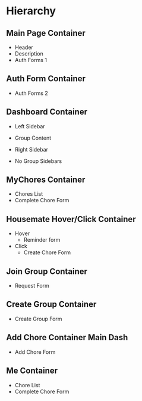 # Hierarchy #

## Main Page Container ##
* Header
* Description
* Auth Forms 1

## Auth Form Container ##
* Auth Forms 2

## Dashboard Container ##
  * Left Sidebar
  * Group Content

  * Right Sidebar
  * No Group Sidebars

## MyChores Container ##
  * Chores List
  * Complete Chore Form

## Housemate Hover/Click Container ##
  * Hover
    * Reminder form
  * Click    
    * Create Chore Form

## Join Group Container ##
  * Request Form

## Create Group Container ##
  * Create Group Form

## Add Chore Container Main Dash ##
  * Add Chore Form

## Me Container
  * Chore List
  * Complete Chore Form
